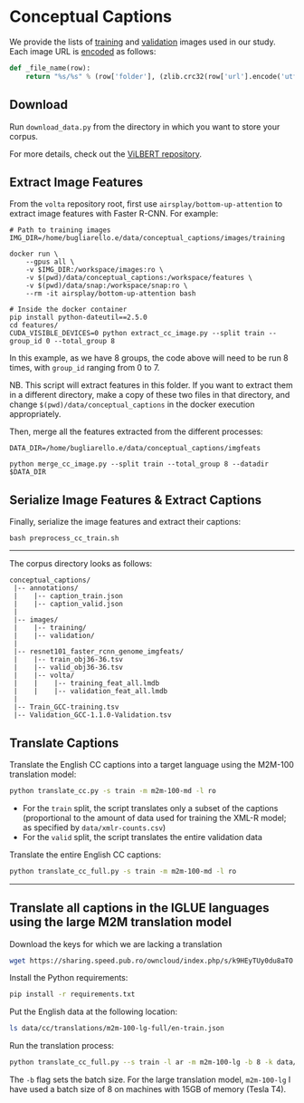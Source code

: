 # Conceptual Captions

We provide the lists of [training](train_ids.txt) and [validation](valid_ids.txt) images used in our study.
Each image URL is [encoded](preprocess_cc_train.py) as follows:
```python
def _file_name(row):
    return "%s/%s" % (row['folder'], (zlib.crc32(row['url'].encode('utf-8')) & 0xffffffff))
```

## Download 
Run `download_data.py` from the directory in which you want to store your corpus.

For more details, 
check out the [ViLBERT repository](https://github.com/jiasenlu/vilbert_beta/tree/master/tools/DownloadConcptualCaption).

## Extract Image Features
From the `volta` repository root, first use `airsplay/bottom-up-attention` to extract image features with Faster R-CNN. 
For example:
```text
# Path to training images
IMG_DIR=/home/bugliarello.e/data/conceptual_captions/images/training

docker run \
    --gpus all \
    -v $IMG_DIR:/workspace/images:ro \
    -v $(pwd)/data/conceptual_captions:/workspace/features \
    -v $(pwd)/data/snap:/workspace/snap:ro \
    --rm -it airsplay/bottom-up-attention bash

# Inside the docker container
pip install python-dateutil==2.5.0
cd features/
CUDA_VISIBLE_DEVICES=0 python extract_cc_image.py --split train --group_id 0 --total_group 8
```
In this example, as we have 8 groups, the code above will need to be run 8 times, with `group_id` ranging from 0 to 7. 

NB. This script will extract features in this folder.
If you want to extract them in a different directory, make a copy of these two files in that directory,
and change `$(pwd)/data/conceptual_captions` in the docker execution appropriately.


Then, merge all the features extracted from the different processes:
```text
DATA_DIR=/home/bugliarello.e/data/conceptual_captions/imgfeats

python merge_cc_image.py --split train --total_group 8 --datadir $DATA_DIR
```

## Serialize Image Features & Extract Captions
Finally, serialize the image features and extract their captions:
```text
bash preprocess_cc_train.sh
```

---

The corpus directory looks as follows:
```text
conceptual_captions/
 |-- annotations/
 |    |-- caption_train.json
 |    |-- caption_valid.json
 |
 |-- images/
 |    |-- training/
 |    |-- validation/
 |
 |-- resnet101_faster_rcnn_genome_imgfeats/
 |    |-- train_obj36-36.tsv
 |    |-- valid_obj36-36.tsv
 |    |-- volta/
 |    |    |-- training_feat_all.lmdb
 |    |    |-- validation_feat_all.lmdb
 |
 |-- Train_GCC-training.tsv
 |-- Validation_GCC-1.1.0-Validation.tsv

```

## Translate Captions
Translate the English CC captions into a target language using the M2M-100 translation model:
```bash
python translate_cc.py -s train -m m2m-100-md -l ro
```
- For the `train` split, the script translates only a subset of the captions (proportional to the amount of data used for training the XML-R model; as specified by `data/xmlr-counts.csv`)
- For the `valid` split, the script translates the entire validation data

Translate the entire English CC captions:
```bash
python translate_cc_full.py -s train -m m2m-100-md -l ro
```

---

## Translate all captions in the IGLUE languages using the large M2M translation model

Download the keys for which we are lacking a translation
```bash
wget https://sharing.speed.pub.ro/owncloud/index.php/s/k9HEyTUy0du8aTO -O data/missing-keys.json
```

Install the Python requirements:
```bash
pip install -r requirements.txt
```

Put the English data at the following location:
```bash
ls data/cc/translations/m2m-100-lg-full/en-train.json
```

Run the translation process:
```bash
python translate_cc_full.py --s train -l ar -m m2m-100-lg -b 8 -k data/missing-keys.json --device cuda:0
```

The `-b` flag sets the batch size.
For the large translation model, `m2m-100-lg` I have used a batch size of 8 on machines with 15GB of memory (Tesla T4).
